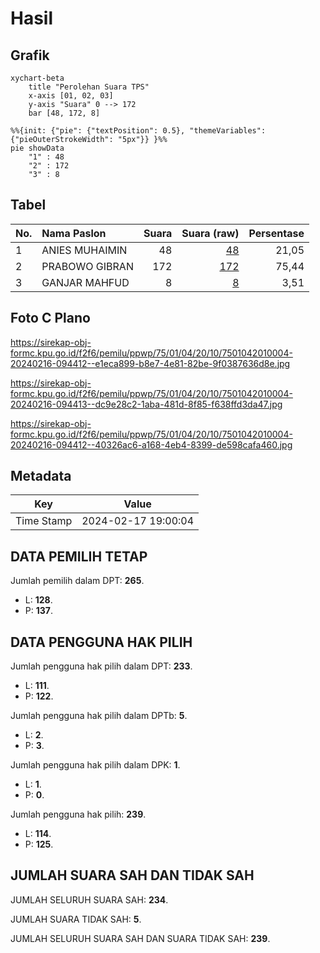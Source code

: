 # Hasil

## Grafik

```mermaid
xychart-beta
    title "Perolehan Suara TPS"
    x-axis [01, 02, 03]
    y-axis "Suara" 0 --> 172
    bar [48, 172, 8]
```

```mermaid
%%{init: {"pie": {"textPosition": 0.5}, "themeVariables": {"pieOuterStrokeWidth": "5px"}} }%%
pie showData
    "1" : 48
    "2" : 172
    "3" : 8
```

## Tabel

| No. | Nama Paslon    | Suara | Suara (raw) | Persentase |
|:--- |:-------------- | -----:| -----------:| ----------:|
| 1   | ANIES MUHAIMIN | 48    | [48][p-1]   | 21,05      |
| 2   | PRABOWO GIBRAN | 172   | [172][p-2]  | 75,44      |
| 3   | GANJAR MAHFUD  | 8     | [8][p-3]    | 3,51       |


[p-1]: https://github.com/gigit-pemilu/pemilu-2024-75-gorontalo/blob/main/pilpres/hitung-suara/sub/75-gorontalo/sub/01-gorontalo/sub/04-tibawa/sub/2010-iloponu/sub/004-tps/sub/paslon-1.txt
[p-2]: https://github.com/gigit-pemilu/pemilu-2024-75-gorontalo/blob/main/pilpres/hitung-suara/sub/75-gorontalo/sub/01-gorontalo/sub/04-tibawa/sub/2010-iloponu/sub/004-tps/sub/paslon-2.txt
[p-3]: https://github.com/gigit-pemilu/pemilu-2024-75-gorontalo/blob/main/pilpres/hitung-suara/sub/75-gorontalo/sub/01-gorontalo/sub/04-tibawa/sub/2010-iloponu/sub/004-tps/sub/paslon-3.txt

## Foto C Plano

https://sirekap-obj-formc.kpu.go.id/f2f6/pemilu/ppwp/75/01/04/20/10/7501042010004-20240216-094412--e1eca899-b8e7-4e81-82be-9f0387636d8e.jpg

https://sirekap-obj-formc.kpu.go.id/f2f6/pemilu/ppwp/75/01/04/20/10/7501042010004-20240216-094413--dc9e28c2-1aba-481d-8f85-f638ffd3da47.jpg

https://sirekap-obj-formc.kpu.go.id/f2f6/pemilu/ppwp/75/01/04/20/10/7501042010004-20240216-094412--40326ac6-a168-4eb4-8399-de598cafa460.jpg


## Metadata

| Key        | Value               |
| ---------- | ------------------- |
| Time Stamp | 2024-02-17 19:00:04 |


## DATA PEMILIH TETAP

Jumlah pemilih dalam DPT: **265**.
 * L: **128**.
 * P: **137**.

## DATA PENGGUNA HAK PILIH

Jumlah pengguna hak pilih dalam DPT: **233**.
 * L: **111**.
 * P: **122**.

Jumlah pengguna hak pilih dalam DPTb: **5**.
 * L: **2**.
 * P: **3**.

Jumlah pengguna hak pilih dalam DPK: **1**.
 * L: **1**.
 * P: **0**.

Jumlah pengguna hak pilih: **239**.
 * L: **114**.
 * P: **125**.

## JUMLAH SUARA SAH DAN TIDAK SAH

JUMLAH SELURUH SUARA SAH: **234**.

JUMLAH SUARA TIDAK SAH: **5**.

JUMLAH SELURUH SUARA SAH DAN SUARA TIDAK SAH: **239**.



